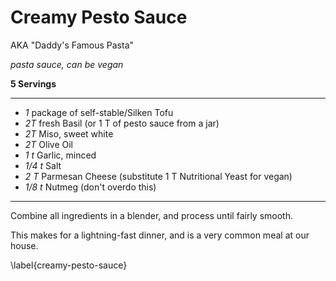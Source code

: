 # Creamy Pesto Sauce

AKA "Daddy's Famous Pasta"

*pasta sauce, can be vegan*

**5 Servings**

---

- *1* package of self-stable/Silken Tofu
- *2T* fresh Basil (or 1 T of pesto sauce from a jar)
- *2T* Miso, sweet white
- *2T* Olive Oil
- *1 t* Garlic, minced
- *1/4 t* Salt
- *2 T* Parmesan Cheese (substitute 1 T Nutritional Yeast for vegan)
- *1/8 t* Nutmeg (don't overdo this)

---

Combine all ingredients in a blender, and process until fairly smooth.

This makes for a lightning-fast dinner, and is a very common meal at our house.

\label{creamy-pesto-sauce}
